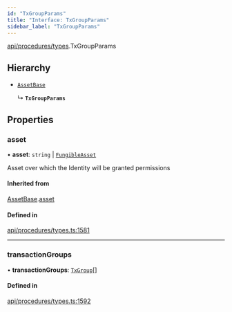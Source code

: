 ```yaml
---
id: "TxGroupParams"
title: "Interface: TxGroupParams"
sidebar_label: "TxGroupParams"
---
```


[api/procedures/types](../../../../../modules/API/Procedures/Types/Types.md).TxGroupParams

## Hierarchy

- [`AssetBase`](../AssetBase/AssetBase.md)

  ↳ **`TxGroupParams`**

## Properties

### asset

• **asset**: `string` \| [`FungibleAsset`](../../../../../classes/API/Entities/Asset/Fungible/FungibleAsset.md)

Asset over which the Identity will be granted permissions

#### Inherited from

[AssetBase](../AssetBase/AssetBase.md).[asset](../AssetBase/AssetBase.md#asset)

#### Defined in

[api/procedures/types.ts:1581](https://github.com/PolymeshAssociation/polymesh-sdk/blob/8a9158669/src/api/procedures/types.ts#L1581)

___

### transactionGroups

• **transactionGroups**: [`TxGroup`](../../../../../enums/API/Procedures/Types/TxGroup/TxGroup.md)[]

#### Defined in

[api/procedures/types.ts:1592](https://github.com/PolymeshAssociation/polymesh-sdk/blob/8a9158669/src/api/procedures/types.ts#L1592)
